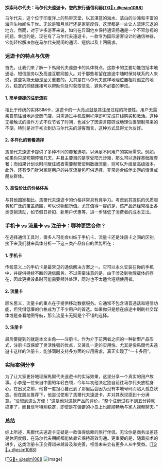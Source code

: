 **探索马尔代夫：马尔代夫遠遊卡，您的旅行通信利器[[TG💪+ @esim1088](https://t.me/s/esim1088)]**

马尔代夫，这个位于印度洋上的热带天堂，以其湛蓝的海水、洁白的沙滩和丰富的海洋生物闻名于世。无论是蜜月旅行还是家庭度假，这里都是一处让人流连忘返的地方。然而，对于许多游客来说，如何在异国他乡保持通讯畅通是一个不容忽视的问题。幸运的是，现在有了马尔代夫遠遊卡，一款专为国际游客设计的通信神器，它能轻松解决你在马尔代夫期间的通话、短信以及上网需求。

### **远遊卡的特点与优势**

首先，让我们来了解一下馬爾代夫遠遊卡的具体特点。这款卡的主要功能包括本地通话、短信服务以及高速互联网接入。对于那些希望在旅途中随时保持联系的人来说，这些功能无疑是至关重要的。尤其是在马尔代夫这样地理位置相对孤立的地方，稳定的网络连接可以帮助你及时获取信息，避免不必要的麻烦。

#### **1. 简单便捷的注册流程**
相比于传统的实体SIM卡，遠遊卡的一大亮点就是其注册过程的简便性。用户无需亲自前往当地运营商门店，只需通过手机应用程序即可完成在线购买和激活。这种无接触式的操作方式不仅节省了时间，也减少了因语言障碍或地理位置限制带来的不便。特别是对于初次到访马尔代夫的游客而言，这种方式显得尤为友好。

#### **2. 多样化的套餐选择**
馬爾代夫遠遊卡提供了多种不同的套餐选项，以满足不同用户的实际需求。例如，如果你只是短期停留几天，并且主要目的是享受阳光沙滩，那么可以选择基础版套餐；而如果计划长时间居住或者需要频繁使用数据流量，则可以升级至高级版本。此外，还有专门针对家庭用户的共享流量包可供选择，非常适合结伴出游的情侣或朋友群体。

#### **3. 高性价比的价格体系**
与其他国家相比，馬爾代夫遠遊卡的价格非常具有竞争力。考虑到其提供的优质服务和广泛的覆盖范围，可以说物超所值。尤其值得一提的是，该产品还经常推出各类促销活动，如节假日折扣、新用户优惠等，进一步降低了消费者的成本支出。

### **手机卡 vs 流量卡 vs 注册卡：哪种更适合你？**

在选择通信工具时，很多人可能会纠结于手机卡、流量卡还是注册卡之间的区别。接下来我们就来具体分析一下这三类产品各自的优势所在：

#### **1. 手机卡**
传统意义上的手机卡是最常见的通信解决方案之一。它可以永久安装在你的手机中，并提供持续不断的通信服务。不过需要注意的是，由于涉及到物理载体的存在，因此更换设备时可能需要额外处理，同时也不太适合短期使用者。

#### **2. 流量卡**
顾名思义，流量卡的重点在于提供移动数据服务。它通常不包含语音通话和短信功能，但凭借低廉的价格成为了不少用户的首选。如果你只是想在旅途中刷刷社交媒体或是查看地图导航，那么流量卡无疑是个不错的选择。

#### **3. 注册卡**
最后要提到的就是本文主角——注册卡。作为介于前两者之间的一种新型产品形式，注册卡既保留了灵活性强的优点，又兼具一定的实用性。尤其是像馬爾代夫遠遊卡这样的注册卡，能够同时支持多方面的应用需求，真正实现了“一卡多用”。

### **实际案例分享**

为了让大家更好地理解馬爾代夫遠遊卡的实际效果，这里分享一个真实的用户故事。小李是一位来自中国的年轻白领，今年年初他决定独自前往马尔代夫放松身心。在出发之前，他曾一度担心自己到了那里后会因为没有本地号码而陷入孤立状态。但在朋友推荐下，他尝试使用了馬爾代夫遠遊卡，并对其表现感到十分满意。“没想到这么方便！”这是他对这款产品的评价，“整个注册过程不到五分钟就搞定了，而且信号特别稳定，即使是在偏僻的小岛上也能顺畅地与家人视频聊天。”

### **总结**

综上所述，馬爾代夫遠遊卡无疑是一款值得信赖的旅行伴侣。无论你是商务出差还是休闲度假，在马尔代夫期间都能依靠它保持高效沟通。更重要的是，随着技术的进步，这类注册卡正变得越来越普及和完善，相信未来会有更多人从中受益。[[TG💪+ @esim1088](https://t.me/s/esim1088)]

[[TG💪+ @esim1088](https://t.me/s/esim1088) ![Image](https://i.postimg.cc/4NQfJmqS/Snipaste-2025-05-13-00-14-12.png)]